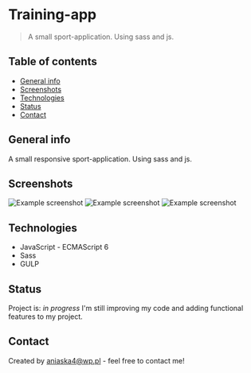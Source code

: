 # Training-app
>A small sport-application. Using sass and js.


## Table of contents
* [General info](#general-info)
* [Screenshots](#screenshots)
* [Technologies](#technologies)
* [Status](#status)
* [Contact](#contact)

## General info
A small responsive sport-application. Using sass and js.

## Screenshots
![Example screenshot](./images/dane_personalne.PNG)
![Example screenshot](./images/dane_strona_głowna.PNG)
![Example screenshot](./images/responsiv.PNG)

## Technologies
* JavaScript - ECMAScript 6
* Sass
* GULP

## Status
Project is: _in progress_
I'm still improving my code and adding functional features to my project.



## Contact
Created by [aniaska4@wp.pl](https://www.linkedin.com/in/anna-belka-71793649/) - feel free to contact me!
